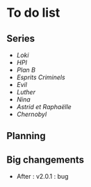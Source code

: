# To do list

## Series
- *Loki*
- *HPI*
- *Plan B*
- *Esprits Criminels*
- *Evil*
- *Luther*
- *Nina*
- *Astrid et Raphaëlle*
- *Chernobyl*

## Planning

## Big changements
- After : v2.0.1 : bug
